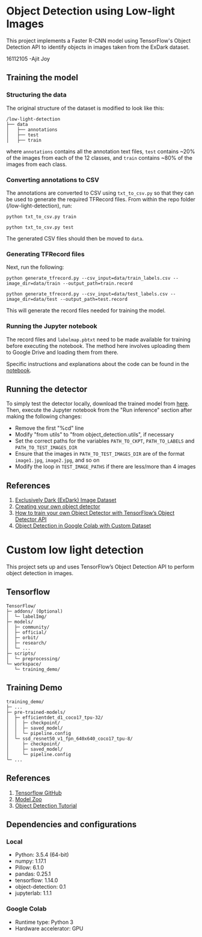 # Object Detection using Low-light Images
This project implements a Faster R-CNN model using TensorFlow's Object Detection API to identify objects in images taken from the ExDark dataset.

16112105 -Ajit Joy

## Training the model
### Structuring the data
The original structure of the dataset is modified to look like this:

```
/low-light-detection
├── data
│   ├── annotations
│   ├── test
│   ├── train
```

where `annotations` contains all the annotation text files, `test` contains ~20% of the images from each of the 12 classes, and `train` contains ~80% of the images from each class.

### Converting annotations to CSV
The annotations are converted to CSV using `txt_to_csv.py` so that they can be used to generate the required TFRecord files. From within the repo folder (/low-light-detection), run:

`python txt_to_csv.py train`

`python txt_to_csv.py test`

The generated CSV files should then be moved to `data`.

### Generating TFRecord files
Next, run the following:

`python generate_tfrecord.py --csv_input=data/train_labels.csv --image_dir=data/train --output_path=train.record`

`python generate_tfrecord.py --csv_input=data/test_labels.csv --image_dir=data/test --output_path=test.record`

This will generate the record files needed for training the model.

### Running the Jupyter notebook
The record files and `labelmap.pbtxt` need to be made available for training before executing the notebook. The method here involves uploading them to Google Drive and loading them from there.

Specific instructions and explanations about the code can be found in the [notebook](https://github.com/hmshreyas7/low-light-detection/blob/master/exdark.ipynb).

## Running the detector
To simply test the detector locally, download the trained model from [here](https://github.com/hmshreyas7/low-light-detection/releases). Then, execute the Jupyter notebook from the "Run inference" section after making the following changes:

- Remove the first "%cd" line
- Modify "from utils" to "from object_detection.utils", if necessary
- Set the correct paths for the variables `PATH_TO_CKPT`, `PATH_TO_LABELS` and `PATH_TO_TEST_IMAGES_DIR`
- Ensure that the images in `PATH_TO_TEST_IMAGES_DIR` are of the format `image1.jpg`, `image2.jpg`, and so on
- Modify the loop in `TEST_IMAGE_PATHS` if there are less/more than 4 images

## References
1. [Exclusively Dark (ExDark) Image Dataset](https://github.com/cs-chan/Exclusively-Dark-Image-Dataset)
2. [Creating your own object detector](https://towardsdatascience.com/creating-your-own-object-detector-ad69dda69c85)
3. [How to train your own Object Detector with TensorFlow’s Object Detector API](http://towardsdatascience.com/how-to-train-your-own-object-detector-with-tensorflows-object-detector-api-bec72ecfe1d9)
4. [Object Detection in Google Colab with Custom Dataset](https://hackernoon.com/object-detection-in-google-colab-with-custom-dataset-5a7bb2b0e97e)


# Custom low light detection

This project sets up and uses TensorFlow’s Object Detection API to perform object detection in images.
## Tensorflow

```
TensorFlow/
├─ addons/ (Optional)
│  └─ labelImg/
├─ models/
│  ├─ community/
│  ├─ official/
│  ├─ orbit/
│  ├─ research/
│  └─ ...
├─ scripts/
│  └─ preprocessing/
└─ workspace/
   └─ training_demo/
```

## Training Demo

```
training_demo/
├─ ...
├─ pre-trained-models/
│  ├─ efficientdet_d1_coco17_tpu-32/
│  │  ├─ checkpoint/
│  │  ├─ saved_model/
│  │  └─ pipeline.config
│  └─ ssd_resnet50_v1_fpn_640x640_coco17_tpu-8/
│     ├─ checkpoint/
│     ├─ saved_model/
│     └─ pipeline.config
└─ ...
```

## References

1. [Tensorflow GitHub](https://github.com/tensorflow/models.git)
2. [Model Zoo](https://github.com/tensorflow/models/blob/master/research/object_detection/g3doc/tf2_detection_zoo.md)
3. [Object Detection Tutorial](https://tensorflow-object-detection-api-tutorial.readthedocs.io/en/latest/index.html)



## Dependencies and configurations
### Local
- Python: 3.5.4 (64-bit)
- numpy: 1.17.1
- Pillow: 6.1.0
- pandas: 0.25.1
- tensorflow: 1.14.0
- object-detection: 0.1
- jupyterlab: 1.1.1

### Google Colab
- Runtime type: Python 3
- Hardware accelerator: GPU
